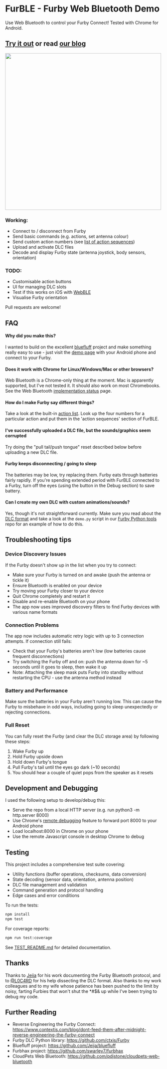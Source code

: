 # FurBLE - Furby Web Bluetooth Demo
Use Web Bluetooth to control your Furby Connect! Tested with Chrome for Android.

## [Try it out](https://pdjstone.github.io/furby-web-bluetooth/furble.html)  or read [our blog](https://www.contextis.com/blog/dont-feed-them-after-midnight-reverse-engineering-the-furby-connect)

<img src="images/furby1.jpg" width="500">

### Working:
- Connect to / disconnect from Furby
- Send basic commands (e.g. actions, set antenna colour)
- Send custom action numbers (see [list of action sequences](https://github.com/Jeija/bluefluff/blob/master/doc/actions.md))
- Upload and activate DLC files
- Decode and display Furby state (antenna joystick, body sensors, orientation)

### TODO:
- Customisable action buttons
- UI for managing DLC slots
- Test if this works on iOS with [WebBLE](https://itunes.apple.com/us/app/webble/id1193531073?mt=8)
- Visualise Furby orientation 

Pull requests are welcome!

## FAQ

#### Why did you make this?
I wanted to build on the excellent [bluefluff](https://github.com/Jeija/bluefluff) project and make something really easy to use - just visit the [demo page](https://pdjstone.github.io/furby-web-bluetooth/furble.html) with your Android phone and connect to your Furby.

#### Does it work with Chrome for Linux/Windows/Mac or other browsers?
Web Bluetooth is a Chrome-only thing at the moment. Mac is apparently supported, but I've not tested it. It should also work on most Chromebooks. See the Web Bluetooth [implementation status](https://github.com/WebBluetoothCG/web-bluetooth/blob/master/implementation-status.md) page.
 
#### How do I make Furby say different things?
Take a look at the built-in [action list](https://github.com/Jeija/bluefluff/blob/master/doc/actions.md#list). Look up the four numbers for a particular action and put them in the 'action sequences' section of FurBLE.

#### I've successfully uploaded a DLC file, but the sounds/graphics seem corrupted
Try doing the "pull tail/push tongue" reset described below before uploading a new DLC file.

#### Furby keeps disconnecting / going to sleep
The batteries may be low, try replacing them. Furby eats through batteries fairly rapidly. If you're spending extended period with FurBLE connected to a Furby, turn off the eyes (using the button in the Debug section) to save battery.

#### Can I create my own DLC with custom animations/sounds?
Yes, though it's not straightforward currently. Make sure you read about the [DLC format](https://www.contextis.com/blog/dont-feed-them-after-midnight-reverse-engineering-the-furby-connect) and take a look at the ```demo.py``` script in our [Furby Python tools](https://github.com/ctxis/furby) repo for an example of how to do this. 

## Troubleshooting tips

### Device Discovery Issues
If the Furby doesn't show up in the list when you try to connect:
- Make sure your Furby is turned on and awake (push the antenna or tickle it)
- Ensure Bluetooth is enabled on your device
- Try moving your Furby closer to your device
- Quit Chrome completely and restart it
- Disable and re-enable Bluetooth on your phone
- The app now uses improved discovery filters to find Furby devices with various name formats

### Connection Problems
The app now includes automatic retry logic with up to 3 connection attempts. If connection still fails:
- Check that your Furby's batteries aren't low (low batteries cause frequent disconnections)
- Try switching the Furby off and on: push the antenna down for ~5 seconds until it goes to sleep, then wake it up
- Note: Attaching the sleep mask puts Furby into standby without restarting the CPU - use the antenna method instead

### Battery and Performance
Make sure the batteries in your Furby aren't running low. This can cause the Furby to misbehave in odd ways, including going to sleep unexpectedly or rejecting connections.

### Full Reset
You can fully reset the Furby (and clear the DLC storage area) by following these steps:
1. Wake Furby up
2. Hold Furby upside down
3. Hold down Furby's tongue
4. Pull Furby's tail until the eyes go dark (~10 seconds)
5. You should hear a couple of quiet pops from the speaker as it resets


## Development and Debugging

I used the following setup to develop/debug this:
- Serve the repo from a local HTTP server (e.g. run python3 -m http.server 8000)
- Use Chrome's [remote debugging](https://developers.google.com/web/tools/chrome-devtools/remote-debugging/) feature to forward port 8000 to your Android phone
- Load localhost:8000 in Chrome on your phone
- Use the remote Javascript console in desktop Chrome to debug

## Testing

This project includes a comprehensive test suite covering:
- Utility functions (buffer operations, checksums, data conversion)
- State decoding (sensor data, orientation, antenna position)
- DLC file management and validation
- Command generation and protocol handling
- Edge cases and error conditions

To run the tests:
```bash
npm install
npm test
```

For coverage reports:
```bash
npm run test:coverage
```

See [TEST_README.md](TEST_README.md) for detailed documentation.

## Thanks
Thanks to [Jeija](https://github.com/Jeija) for his work documenting the Furby Bluetooth protocol, and to [@L0C4RD](https://twitter.com/L0C4RD) for his help dissecting the DLC format. Also thanks to my work colleagues and to my wife whose patience has been pushed to the limit by noisy, farting Furbies that won't shut the *#$& up while I've been trying to debug my code.

## Further Reading
- Reverse Engineering the Furby Connect: https://www.contextis.com/blog/dont-feed-them-after-midnight-reverse-engineering-the-furby-connect
- Furby DLC Python library: https://github.com/ctxis/Furby
- Bluefluff project: https://github.com/Jeija/bluefluff
- Furbhax project: https://github.com/swarley7/furbhax
- CloudPets Web Bluetooth: https://github.com/pdjstone/cloudpets-web-bluetooth
